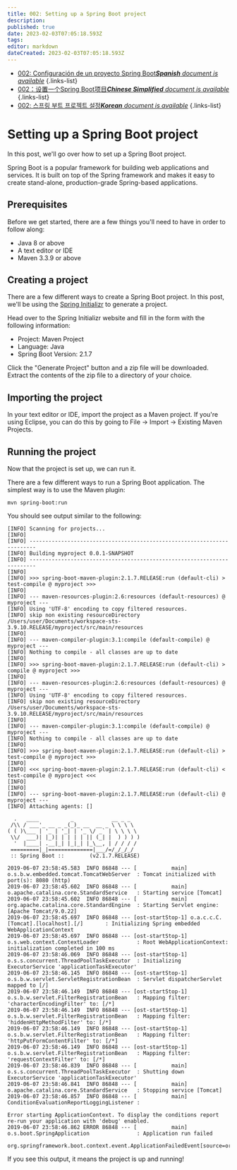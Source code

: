 ```yaml
---
title: 002: Setting up a Spring Boot project
description: 
published: true
date: 2023-02-03T07:05:18.593Z
tags: 
editor: markdown
dateCreated: 2023-02-03T07:05:18.593Z
---
```


- [002: Configuración de un proyecto Spring Boot***Spanish** document is available*](/es/Knowledge-base/Spring-Boot/Learning/002-setting-up-a-spring-boot-project)
{.links-list}
- [002：设置一个Spring Boot项目***Chinese Simplified** document is available*](/zh/Knowledge-base/Spring-Boot/Learning/002-setting-up-a-spring-boot-project)
{.links-list}
- [002: 스프링 부트 프로젝트 설정***Korean** document is available*](/ko/Knowledge-base/Spring-Boot/Learning/002-setting-up-a-spring-boot-project)
{.links-list}


# Setting up a Spring Boot project

In this post, we'll go over how to set up a Spring Boot project.

Spring Boot is a popular framework for building web applications and services. It is built on top of the Spring framework and makes it easy to create stand-alone, production-grade Spring-based applications.

## Prerequisites

Before we get started, there are a few things you'll need to have in order to follow along:

- Java 8 or above
- A text editor or IDE
- Maven 3.3.9 or above

## Creating a project

There are a few different ways to create a Spring Boot project. In this post, we'll be using the [Spring Initializr](https://start.spring.io/) to generate a project.

Head over to the Spring Initializr website and fill in the form with the following information:

- Project: Maven Project
- Language: Java
- Spring Boot Version: 2.1.7

Click the "Generate Project" button and a zip file will be downloaded. Extract the contents of the zip file to a directory of your choice.

## Importing the project

In your text editor or IDE, import the project as a Maven project. If you're using Eclipse, you can do this by going to File -> Import -> Existing Maven Projects.

## Running the project

Now that the project is set up, we can run it.

There are a few different ways to run a Spring Boot application. The simplest way is to use the Maven plugin:

```
mvn spring-boot:run
```

You should see output similar to the following:

```
[INFO] Scanning for projects...
[INFO] 
[INFO] ------------------------------------------------------------------------
[INFO] Building myproject 0.0.1-SNAPSHOT
[INFO] ------------------------------------------------------------------------
[INFO] 
[INFO] >>> spring-boot-maven-plugin:2.1.7.RELEASE:run (default-cli) > test-compile @ myproject >>>
[INFO] 
[INFO] --- maven-resources-plugin:2.6:resources (default-resources) @ myproject ---
[INFO] Using 'UTF-8' encoding to copy filtered resources.
[INFO] skip non existing resourceDirectory /Users/user/Documents/workspace-sts-3.9.10.RELEASE/myproject/src/main/resources
[INFO] 
[INFO] --- maven-compiler-plugin:3.1:compile (default-compile) @ myproject ---
[INFO] Nothing to compile - all classes are up to date
[INFO] 
[INFO] >>> spring-boot-maven-plugin:2.1.7.RELEASE:run (default-cli) > compile @ myproject >>>
[INFO] 
[INFO] --- maven-resources-plugin:2.6:resources (default-resources) @ myproject ---
[INFO] Using 'UTF-8' encoding to copy filtered resources.
[INFO] skip non existing resourceDirectory /Users/user/Documents/workspace-sts-3.9.10.RELEASE/myproject/src/main/resources
[INFO] 
[INFO] --- maven-compiler-plugin:3.1:compile (default-compile) @ myproject ---
[INFO] Nothing to compile - all classes are up to date
[INFO] 
[INFO] >>> spring-boot-maven-plugin:2.1.7.RELEASE:run (default-cli) > test-compile @ myproject >>>
[INFO] 
[INFO] <<< spring-boot-maven-plugin:2.1.7.RELEASE:run (default-cli) < test-compile @ myproject <<<
[INFO] 
[INFO] 
[INFO] --- spring-boot-maven-plugin:2.1.7.RELEASE:run (default-cli) @ myproject ---
[INFO] Attaching agents: []

  .   ____          _            __ _ _
 /\\ / ___'_ __ _ _(_)_ __  __ _ \ \ \ \
( ( )\___ | '_ | '_| | '_ \/ _` | \ \ \ \
 \\/  ___)| |_)| | | | | || (_| |  ) ) ) )
  '  |____| .__|_| |_|_| |_\__, | / / / /
 =========|_|==============|___/=/_/_/_/
 :: Spring Boot ::        (v2.1.7.RELEASE)

2019-06-07 23:58:45.583  INFO 86848 --- [           main] o.s.b.w.embedded.tomcat.TomcatWebServer  : Tomcat initialized with port(s): 8080 (http)
2019-06-07 23:58:45.602  INFO 86848 --- [           main] o.apache.catalina.core.StandardService   : Starting service [Tomcat]
2019-06-07 23:58:45.602  INFO 86848 --- [           main] org.apache.catalina.core.StandardEngine  : Starting Servlet engine: [Apache Tomcat/9.0.22]
2019-06-07 23:58:45.697  INFO 86848 --- [ost-startStop-1] o.a.c.c.C.[Tomcat].[localhost].[/]       : Initializing Spring embedded WebApplicationContext
2019-06-07 23:58:45.697  INFO 86848 --- [ost-startStop-1] o.s.web.context.ContextLoader            : Root WebApplicationContext: initialization completed in 100 ms
2019-06-07 23:58:46.069  INFO 86848 --- [ost-startStop-1] o.s.s.concurrent.ThreadPoolTaskExecutor  : Initializing ExecutorService 'applicationTaskExecutor'
2019-06-07 23:58:46.145  INFO 86848 --- [ost-startStop-1] o.s.b.w.servlet.ServletRegistrationBean  : Servlet dispatcherServlet mapped to [/]
2019-06-07 23:58:46.149  INFO 86848 --- [ost-startStop-1] o.s.b.w.servlet.FilterRegistrationBean   : Mapping filter: 'characterEncodingFilter' to: [/*]
2019-06-07 23:58:46.149  INFO 86848 --- [ost-startStop-1] o.s.b.w.servlet.FilterRegistrationBean   : Mapping filter: 'hiddenHttpMethodFilter' to: [/*]
2019-06-07 23:58:46.149  INFO 86848 --- [ost-startStop-1] o.s.b.w.servlet.FilterRegistrationBean   : Mapping filter: 'httpPutFormContentFilter' to: [/*]
2019-06-07 23:58:46.149  INFO 86848 --- [ost-startStop-1] o.s.b.w.servlet.FilterRegistrationBean   : Mapping filter: 'requestContextFilter' to: [/*]
2019-06-07 23:58:46.839  INFO 86848 --- [           main] o.s.s.concurrent.ThreadPoolTaskExecutor  : Shutting down ExecutorService 'applicationTaskExecutor'
2019-06-07 23:58:46.841  INFO 86848 --- [           main] o.apache.catalina.core.StandardService   : Stopping service [Tomcat]
2019-06-07 23:58:46.857  INFO 86848 --- [           main] ConditionEvaluationReportLoggingListener : 

Error starting ApplicationContext. To display the conditions report re-run your application with 'debug' enabled.
2019-06-07 23:58:46.862 ERROR 86848 --- [           main] o.s.boot.SpringApplication               : Application run failed

org.springframework.boot.context.event.ApplicationFailedEvent[source=org.springframework.boot.SpringApplication@4f4f4f4f]

```

If you see this output, it means the project is up and running!